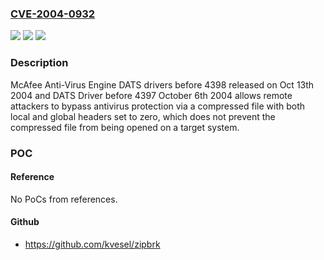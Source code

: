 ### [CVE-2004-0932](https://cve.mitre.org/cgi-bin/cvename.cgi?name=CVE-2004-0932)
![](https://img.shields.io/static/v1?label=Product&message=n%2Fa&color=blue)
![](https://img.shields.io/static/v1?label=Version&message=n%2Fa&color=blue)
![](https://img.shields.io/static/v1?label=Vulnerability&message=n%2Fa&color=brighgreen)

### Description

McAfee Anti-Virus Engine DATS drivers before 4398 released on Oct 13th 2004 and DATS Driver before 4397 October 6th 2004 allows remote attackers to bypass antivirus protection via a compressed file with both local and global headers set to zero, which does not prevent the compressed file from being opened on a target system.

### POC

#### Reference
No PoCs from references.

#### Github
- https://github.com/kvesel/zipbrk

